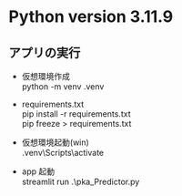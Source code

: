 # Python version 3.11.9

## アプリの実行

- 仮想環境作成</br>
    python -m venv .venv

- requirements.txt</br>
    pip install -r requirements.txt</br>
    pip freeze > requirements.txt</br>

- 仮想環境起動(win)</br>
    .venv\Scripts\activate

- app 起動</br>
    streamlit run .\pka_Predictor.py
